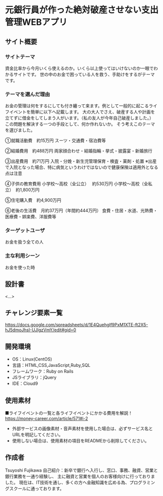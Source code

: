 # 元銀行員が作った絶対破産させない支出管理WEBアプリ

## サイト概要

### サイトテーマ
資金比率から今月いくら使えるのか。いくら以上使ってはいけないのか一眼でわかるサイトです。
世の中のお金で困っている人を救う、手助けをするがテーマです。

### テーマを選んだ理由
お金の管理は何をするにしても付き纏って来ます。例として一般的に起こるライフイベントを簡単に以下へ記載します。
大の大人でさえ、破産する人や計画を立てずに借金をしてしまう人がいます。（私の友人が今年自己破産しました。）
この問題を解決する一つの手段として、何か作れないか。
そう考えこのテーマを選びました。

①就職活動費　約15万円
スーツ・交通費・宿泊費等

②結婚費用　約488万円
両家顔合わせ・結婚指輪・挙式・披露宴・新婚旅行

③出産費用　約71万円
入院・分娩・新生児管理保育・検査・薬剤・処置
※出産で入院となった場合、特に病気というわけではないので健康保険は適用外となる点は注意

④子供の教育費用
小学校〜高校（全公立）　  約530万円
小学校〜高校（全私立）　約1,800万円

⑤住宅購入費　約4,900万円

⑥老後の生活費　月約37万円（年間約444万円）
食費・住居・水道、光熱費・医療費・娯楽費、洋服費等


### ターゲットユーザ
お金を扱う全ての人

### 主な利用シーン
お金を使った時

## 設計書
<...>

## チャレンジ要素一覧
<https://docs.google.com/spreadsheets/d/1E4Quehglf9PxM1XTE-ft2X5-hJ5dmoJhsI-UJlgzVmY/edit#gid=0>

## 開発環境
- OS：Linux(CentOS)
- 言語：HTML,CSS,JavaScript,Ruby,SQL
- フレームワーク：Ruby on Rails
- JSライブラリ：jQuery
- IDE：Cloud9

## 使用素材
■ライフイベントの一覧と各ライフイベントにかかる費用を解説！
https://money-career.com/article/571#i-2


- 外部サービスの画像素材・音声素材を使用した場合は、必ずサービス名とURLを明記してください。
- 使用しない場合は、使用素材の項目をREADMEから削除してください。

## 作成者
Tsuyoshi Fujikawa
自己紹介：新卒で銀行へ入行し、窓口、事務、融資、営業と銀行業務を一通り経験し、
主に融資と営業を個人のお客様向けに行っておりました。
現在は、IT技術を通し、多くの方へ金融知識を広める為、プログラミングスクールに通っております。

